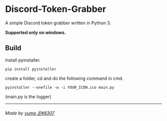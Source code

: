 # Discord-Token-Grabber
A simple Discord token grabber written in Python 3.

**Supported only on windows.**

## Build
install pyinstaller.
```
pip install pyinstaller
```

create a folder, cd and do the following command in cmd.
```
pyinstaller --onefile -w -i YOUR_ICON.ico main.py
```

(main.py is the logger)

---
###### Made by <a href="https://discord.com/users/722445638578733057">yuma 운#8307</a>
